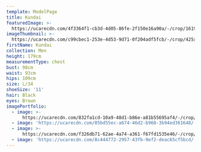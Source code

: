 ```yaml
---
template: ModelPage
title: Kundai
featuredImage: >-
  https://ucarecdn.com/4f3364f1-cb3d-4d05-86fe-2f150e16a90a/-/crop/1619x746/13,900/-/preview/
imageThumbnail: >-
  https://ucarecdn.com/c99cbec1-253e-4d53-9d71-0f204adf5fcb/-/crop/425x621/164,207/-/preview/
firstName: Kundai
collection: Men
height: 179cm
measurementType: chest
bust: 98cm
waist: 93cm
hips: 109cm
size: L/34
shoeSize: '11'
hair: Black
eyes: Brown
imagePortfolio:
  - image: >-
      https://ucarecdn.com/832fa1cd-10a9-48d1-b86e-a81b55695af4/-/crop/683x898/0,126/-/preview/
  - image: 'https://ucarecdn.com/05bd55ec-a674-46d2-b968-3b94ed361648/'
  - image: >-
      https://ucarecdn.com/f326db71-62ae-4a74-a361-f67fd1535e46/-/crop/1215x1563/0,173/-/preview/
  - image: 'https://ucarecdn.com/8c444772-2957-43fb-9ef2-deac65cf5bcd/'
---
```


